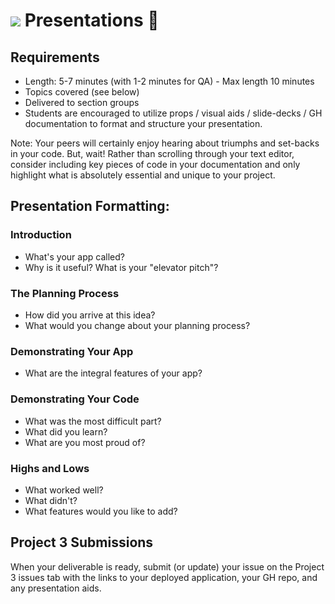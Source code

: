 
# ![](https://ga-dash.s3.amazonaws.com/production/assets/logo-9f88ae6c9c3871690e33280fcf557f33.png) Presentations 🎉

## Requirements

- Length: 5-7 minutes (with 1-2 minutes for QA) - Max length 10 minutes
- Topics covered (see below)
- Delivered to section groups
- Students are encouraged to utilize props / visual aids / slide-decks / GH documentation to format and structure your presentation. 

Note: Your peers will certainly enjoy hearing about triumphs and set-backs in your code. But, wait! Rather than scrolling through your text editor, consider including key pieces of code in your documentation and only highlight what is absolutely essential and unique to your project. 

## Presentation Formatting:

### Introduction

- What's your app called?
- Why is it useful? What is your "elevator pitch"?

### The Planning Process

- How did you arrive at this idea?
- What would you change about your planning process?

### Demonstrating Your App

- What are the integral features of your app?

### Demonstrating Your Code

- What was the most difficult part?
- What did you learn?
- What are you most proud of?

### Highs and Lows

- What worked well?
- What didn't?
- What features would you like to add?

## Project 3 Submissions

When your deliverable is ready, submit (or update) your issue on the Project 3 issues tab with the links to your deployed application, your GH repo, and any presentation aids.

